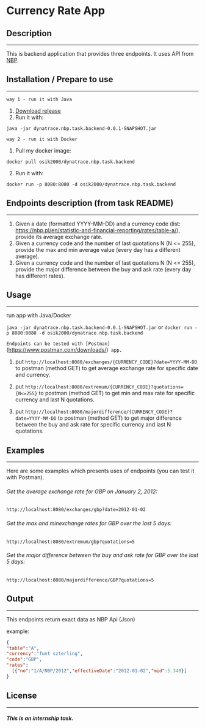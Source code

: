 # Currency Rate App

## Description
--------

This is backend application that provides three endpoints. It uses API from [NBP](http://api.nbp.pl/).

## Installation / Prepare to use
--------

`way 1 - run it with Java`

1.  [Download release](https://github.com/osik2000/dynatrace.nbp.task/releases/download/v0.0.1-SNAPSHOT/dynatrace.nbp.task.backend-0.0.1-SNAPSHOT.jar)
2.  Run it with:
````
java -jar dynatrace.nbp.task.backend-0.0.1-SNAPSHOT.jar
````

`way 2 - run it with Docker`
1.  Pull my docker image:
````
docker pull osik2000/dynatrace.nbp.task.backend
````
2.  Run it with:
````
docker run -p 8080:8080 -d osik2000/dynatrace.nbp.task.backend
````



## Endpoints description (from task README)
--------

1. Given a date (formatted YYYY-MM-DD) and a currency code (list: https://nbp.pl/en/statistic-and-financial-reporting/rates/table-a/), provide its average exchange rate.
2. Given a currency code and the number of last quotations N (N <= 255), provide the max and min average value (every day has a different average).
3. Given a currency code and the number of last quotations N (N <= 255), provide the major difference between the buy and ask rate (every day has different rates).

## Usage
--------

run app with Java/Docker

`java -jar dynatrace.nbp.task.backend-0.0.1-SNAPSHOT.jar`
or
`docker run -p 8080:8080 -d osik2000/dynatrace.nbp.task.backend`

`Endpoints can be tested with [Postman]`(https://www.postman.com/downloads/)` app.`

1. put `http://localhost:8080/exchanges/{CURRENCY_CODE}?date=YYYY-MM-DD` to postman (method GET) to get average exchange rate for specific date and currency.

2. put `http://localhost:8080/extremum/{CURRENCY_CODE}?quotations={N<=255}` to postman (method GET) to get min and max rate for specific currency and last N quotations.

3. put `http://localhost:8080/majordifference/{CURRENCY_CODE}?date=YYYY-MM-DD` to postman (method GET) to get major difference between the buy and ask rate for specific currency and last N quotations.


## Examples
--------

Here are some examples which presents uses of endpoints (you can test it with Postman).


###### Get the average exchange rate for GBP on January 2, 2012:

`http://localhost:8080/exchanges/gbp?date=2012-01-02`



###### Get the max and minexchange rates for GBP over the last 5 days:

`http://localhost:8080/extremum/gbp?quotations=5`



###### Get the major difference between the buy and ask rate for GBP over the last 5 days:

`http://localhost:8080/majordifference/GBP?quotations=5`

## Output
--------

This endpoints return exact data as NBP Api (Json)

example:

````json
{
"table":"A",
"currency":"funt szterling",
"code":"GBP",
"rates":
  [{"no":"1/A/NBP/2012","effectiveDate":"2012-01-02","mid":5.348}]
}
````


## License
-------

##### This is an internship task.
